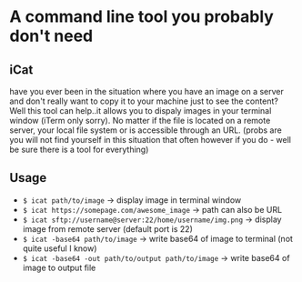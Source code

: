 # A command line tool you probably don't need

## iCat
have you ever been in the situation where you have an image on a server and don't really want to copy it to your machine just to see the content? Well this tool can help..it allows you to dispaly images in your terminal window (iTerm only sorry). No matter if the file is located on a remote server, your local file system or is accessible through an URL. (probs are you will not find yourself in this situation that often however if you do - well be sure there is a tool for everything)

## Usage
- `$ icat path/to/image` -> display image in terminal window<br>
- `$ icat https://somepage.com/awesome_image` -> path can also be URL<br>
- `$ icat sftp://username@server:22/home/username/img.png` -> display image from remote server (default port is 22)
- `$ icat -base64 path/to/image` -> write base64 of image to terminal (not quite useful I know)
- `$ icat -base64 -out path/to/output path/to/image` -> write base64 of image to output file

<!-- 
## Touch and feel
![](git_resources/icat-demo.gif)
-->
